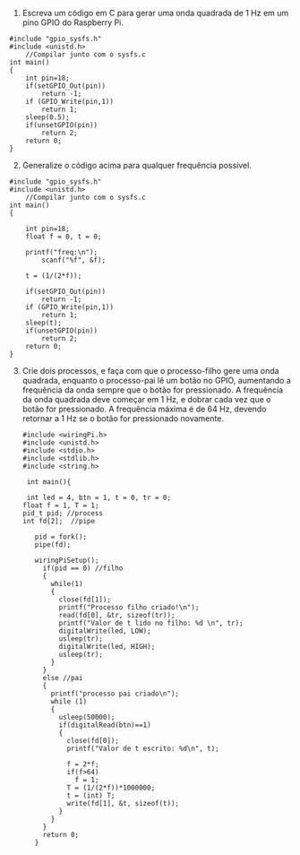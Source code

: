 1. Escreva um código em C para gerar uma onda quadrada de 1 Hz em um pino GPIO do Raspberry Pi.
```
#include "gpio_sysfs.h"
#include <unistd.h>
	//Compilar junto com o sysfs.c
int main()
{
	int pin=18;
	if(setGPIO_Out(pin))
		return -1;
	if (GPIO_Write(pin,1))
		return 1;
	sleep(0.5);
	if(unsetGPIO(pin))
		return 2;
	return 0;
}    
```
2. Generalize o código acima para qualquer frequência possível.

```
#include "gpio_sysfs.h"
#include <unistd.h>
	//Compilar junto com o sysfs.c
int main()
{
	
	int pin=18;
	float f = 0, t = 0;
	
	printf("freq:\n");
        scanf("%f", &f);
        
	t = (1/(2*f));
	
	if(setGPIO_Out(pin))
		return -1;
	if (GPIO_Write(pin,1))
		return 1;
	sleep(t);
	if(unsetGPIO(pin))
		return 2;
	return 0;
}   
```

3. Crie dois processos, e faça com que o processo-filho gere uma onda quadrada, enquanto o processo-pai lê um botão no GPIO, aumentando a frequência da onda sempre que o botão for pressionado. A frequência da onda quadrada deve começar em 1 Hz, e dobrar cada vez que o botão for pressionado. A frequência máxima é de 64 Hz, devendo retornar a 1 Hz se o botão for pressionado novamente.


       #include <wiringPi.h>
       #include <unistd.h>
       #include <stdio.h>
       #include <stdlib.h>
       #include <string.h>

        int main(){
	
        int led = 4, btn = 1, t = 0, tr = 0;
       float f = 1, T = 1;
       pid_t pid; //process
       int fd[2];  //pipe

          pid = fork(); 
          pipe(fd); 

          wiringPiSetup();
            if(pid == 0) //filho
            { 
              while(1)
              {
                close(fd[1]); 
                printf("Processo filho criado!\n");
                read(fd[0], &tr, sizeof(tr)); 
                printf("Valor de t lido no filho: %d \n", tr);
                digitalWrite(led, LOW);
                usleep(tr);
                digitalWrite(led, HIGH);
                usleep(tr);
              }
            }
            else //pai
            {
              printf("processo pai criado\n");
              while (1)
              {
                usleep(50000);
                if(digitalRead(btn)==1)
                {
                  close(fd[0]); 
                  printf("Valor de t escrito: %d\n", t);

                  f = 2*f;
                  if(f>64)
                    f = 1;
                  T = (1/(2*f))*1000000;
                  t = (int) T;
                  write(fd[1], &t, sizeof(t)); 
                }
              }
            }
            return 0;
          }










